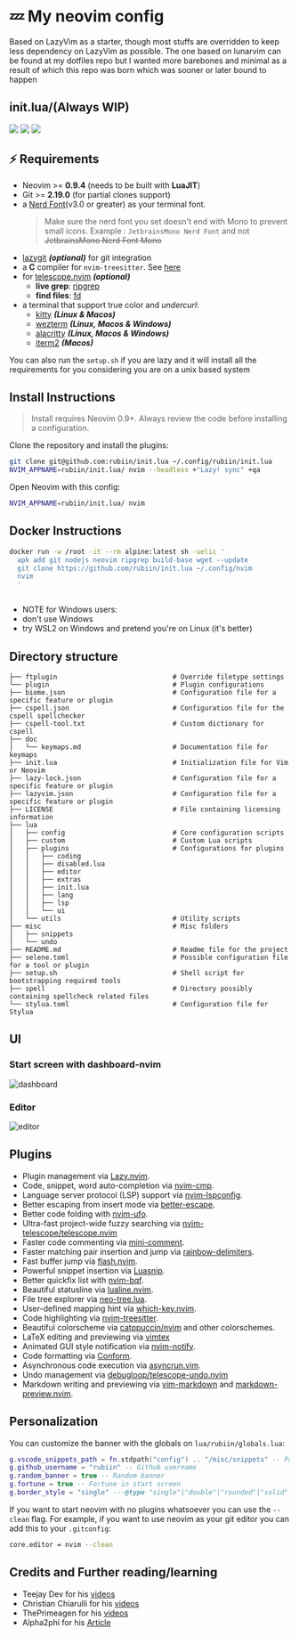 # 💤 My neovim config

Based on LazyVim as a starter, though most stuffs are overridden to keep less dependency on LazyVim as possible. The one based on lunarvim can be found at my dotfiles repo but I wanted more barebones and minimal
as a result of which this repo was born which was sooner or later bound to happen

## init.lua/(Always WIP)

<a href="https://dotfyle.com/rubiin/initlua"><img src="https://dotfyle.com/rubiin/initlua/badges/plugins?style=flat" /></a>
<a href="https://dotfyle.com/rubiin/initlua"><img src="https://dotfyle.com/rubiin/initlua/badges/leaderkey?style=flat" /></a>
<a href="https://dotfyle.com/rubiin/initlua"><img src="https://dotfyle.com/rubiin/initlua/badges/plugin-manager?style=flat" /></a>

## ⚡️ Requirements

- Neovim >= **0.9.4** (needs to be built with **LuaJIT**)
- Git >= **2.19.0** (for partial clones support)
- a [Nerd Font](https://www.nerdfonts.com/)(v3.0 or greater) as your terminal font.
  > Make sure the nerd font you set doesn't end with Mono to prevent small icons.
  > Example : `JetbrainsMono Nerd Font` and not ~~JetbrainsMono Nerd Font Mono~~
- [lazygit](https://github.com/jesseduffield/lazygit) **_(optional)_** for git integration
- a **C** compiler for `nvim-treesitter`. See [here](https://github.com/nvim-treesitter/nvim-treesitter#requirements)
- for [telescope.nvim](https://github.com/nvim-telescope/telescope.nvim) **_(optional)_**
  - **live grep**: [ripgrep](https://github.com/BurntSushi/ripgrep)
  - **find files**: [fd](https://github.com/sharkdp/fd)
- a terminal that support true color and _undercurl_:
  - [kitty](https://github.com/kovidgoyal/kitty) **_(Linux & Macos)_**
  - [wezterm](https://github.com/wez/wezterm) **_(Linux, Macos & Windows)_**
  - [alacritty](https://github.com/alacritty/alacritty) **_(Linux, Macos & Windows)_**
  - [iterm2](https://iterm2.com/) **_(Macos)_**

You can also run the `setup.sh` if you are lazy and it will install all the requirements for you considering
you are on a unix based system

## Install Instructions

> Install requires Neovim 0.9+. Always review the code before installing a configuration.

Clone the repository and install the plugins:

```sh
git clone git@github.com:rubiin/init.lua ~/.config/rubiin/init.lua
NVIM_APPNAME=rubiin/init.lua/ nvim --headless +"Lazy! sync" +qa
```

Open Neovim with this config:

```sh
NVIM_APPNAME=rubiin/init.lua/ nvim
```

## Docker Instructions

```sh
docker run -w /root -it --rm alpine:latest sh -uelic '
  apk add git nodejs neovim ripgrep build-base wget --update
  git clone https://github.com/rubiin/init.lua ~/.config/nvim
  nvim
  '



```

- NOTE for Windows users:
- don't use Windows
- try WSL2 on Windows and pretend you're on Linux (it's better)

## Directory structure
```
├── ftplugin                             # Override filetype settings
└── plugin                               # Plugin configurations
├── biome.json                           # Configuration file for a specific feature or plugin
├── cspell.json                          # Configuration file for the cspell spellchecker
├── cspell-tool.txt                      # Custom dictionary for cspell
├── doc
│   └── keymaps.md                       # Documentation file for keymaps
├── init.lua                             # Initialization file for Vim or Neovim
├── lazy-lock.json                       # Configuration file for a specific feature or plugin
├── lazyvim.json                         # Configuration file for a specific feature or plugin
├── LICENSE                              # File containing licensing information
├── lua
│   ├── config                           # Core configuration scripts
│   ├── custom                           # Custom Lua scripts
│   ├── plugins                          # Configurations for plugins
│   │   ├── coding
│   │   ├── disabled.lua
│   │   ├── editor
│   │   ├── extras
│   │   ├── init.lua
│   │   ├── lang
│   │   ├── lsp
│   │   └── ui
│   └── utils                            # Utility scripts
├── misc                                 # Misc folders
│   ├── snippets
│   └── undo
├── README.md                            # Readme file for the project
├── selene.toml                          # Possible configuration file for a tool or plugin
├── setup.sh                             # Shell script for bootstrapping required tools
├── spell                                # Directory possibly containing spellcheck related files
└── stylua.toml                          # Configuration file for Stylua
```
## UI

### Start screen with dashboard-nvim

![dashboard](https://i.imgur.com/AA3ty9F.png)

### Editor

![editor](https://i.imgur.com/xDAApQb.png)

## Plugins

- Plugin management via [Lazy.nvim](https://github.com/folke/lazy.nvim).
- Code, snippet, word auto-completion via [nvim-cmp](https://github.com/hrsh7th/nvim-cmp).
- Language server protocol (LSP) support via [nvim-lspconfig](https://github.com/neovim/nvim-lspconfig).
- Better escaping from insert mode via [better-escape](https://github.com/nvim-zh/better-escape.vim).
- Better code folding with [nvim-ufo](https://github.com/kevinhwang91/nvim-ufo).
- Ultra-fast project-wide fuzzy searching via [nvim-telescope/telescope.nvim](https://dotfyle.com/plugins/nvim-telescope/telescope.nvim)
- Faster code commenting via [mini-comment](https://github.com/echasnovski/mini.nvim/blob/main/readmes/mini-comment.md).
- Faster matching pair insertion and jump via [rainbow-delimiters](https://github.com/HiPhish/rainbow-delimiters.nvim).
- Fast buffer jump via [flash.nvim](https://github.com/folke/flash.nvim).
- Powerful snippet insertion via [Luasnip](https://github.com/L3MON4D3/LuaSnip).
- Better quickfix list with [nvim-bqf](https://github.com/kevinhwang91/nvim-bqf).
- Beautiful statusline via [lualine.nvim](https://github.com/nvim-lualine/lualine.nvim).
- File tree explorer via [neo-tree.lua](https://github.com/nvim-neo-tree/neo-tree.nvim).
- User-defined mapping hint via [which-key.nvim](https://github.com/folke/which-key.nvim).
- Code highlighting via [nvim-treesitter](https://github.com/nvim-treesitter/nvim-treesitter).
- Beautiful colorscheme via [catppuccin/nvim](https://dotfyle.com/plugins/catppuccin/nvim) and other colorschemes.
- LaTeX editing and previewing via [vimtex](https://github.com/lervag/vimtex)
- Animated GUI style notification via [nvim-notify](https://github.com/rcarriga/nvim-notify).
- Code formatting via [Conform](https://github.com/stevearc/conform.nvim).
- Asynchronous code execution via [asyncrun.vim](https://github.com/skywind3000/asyncrun.vim).
- Undo management via [debugloop/telescope-undo.nvim](https://dotfyle.com/plugins/debugloop/telescope-undo.nvim)
- Markdown writing and previewing via [vim-markdown](https://github.com/preservim/vim-markdown) and [markdown-preview.nvim](https://github.com/iamcco/markdown-preview.nvim).

## Personalization

You can customize the banner with the globals on `lua/rubiin/globals.lua`:

```lua
g.vscode_snippets_path = fn.stdpath("config") .. "/misc/snippets" -- Path to vscode snippets
g.github_username = "rubiin" -- Github username
g.random_banner = true -- Random banner
g.fortune = true -- Fortune in start screen
g.border_style = "single" ---@type "single"|"double"|"rounded"|"solid"|"none"

```

If you want to start neovim with no plugins whatsoever you can use the `--clean` flag. For example, if you want
to use neovim as your git editor you can add this to your `.gitconfig`:

```sh
core.editor = nvim --clean
```

## Credits and Further reading/learning

- Teejay Dev for his [videos](https://www.youtube.com/@teej_dv)
- Christian Chiarulli for his [videos](https://www.youtube.com/channel/UCS97tchJDq17Qms3cux8wcA)
- ThePrimeagen for his [videos](https://www.youtube.com/channel/UC8ENHE5xdFSwx71u3fDH5Xw)
- Alpha2phi for his [Article](https://alpha2phi.medium.com/learn-neovim-the-practical-way-8818fcf4830f)
